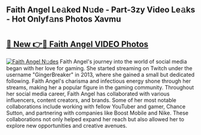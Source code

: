 ## Faith Angel Le𝚊ked N𝚞de - Part-3zy Video Le𝚊ks - Hot Onlyf𝚊ns Photos Xavmu

# <h2><a href="http://ac2938.deff.icu/?id=Faith+Angel">🔗 New 👉🔴 Faith Angel VIDEO Photos</a></h2>

[![Faith Angel N𝚞des](https://i.imgur.com/rIISA9y.gif)](http://ac2938.deff.icu/?id=Faith+Angel)
Faith Angel's journey into the world of social media began with her love for gaming. She started streaming on Twitch under the username "GingerBreaker" in 2013, where she gained a small but dedicated following. Faith Angel's charisma and infectious energy shone through her streams, making her a popular figure in the gaming community. Throughout her social media career, Faith Angel has collaborated with various influencers, content creators, and brands. Some of her most notable collaborations include working with fellow YouTuber and gamer, Chance Sutton, and partnering with companies like Boost Mobile and Nike. These collaborations not only helped expand her reach but also allowed her to explore new opportunities and creative avenues.
